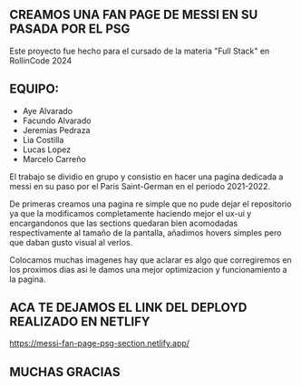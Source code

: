 ## CREAMOS UNA FAN PAGE DE MESSI EN SU PASADA POR EL PSG ##

Este proyecto fue hecho para el cursado de la materia "Full Stack" en RollinCode 2024

## EQUIPO: ##
- Aye Alvarado
- Facundo Alvarado
- Jeremias Pedraza
- Lia Costilla
- Lucas Lopez
- Marcelo Carreño

El trabajo se dividio en grupo y consistio en hacer una pagina dedicada a messi en su paso 
por el Paris Saint-German en el periodo 2021-2022.

De primeras creamos una pagina re simple que no pude dejar el repositorio ya que la modificamos 
completamente haciendo mejor el ux-ui y encargandonos que las sections quedaran bien acomodadas
respectivamente al tamaño de la pantalla, añadimos hovers simples pero que daban gusto visual al 
verlos.

Colocamos muchas imagenes hay que aclarar es algo que corregiremos en los proximos dias asi le 
damos una mejor optimizacion y funcionamiento a la pagina.

## ACA TE DEJAMOS EL LINK DEL DEPLOYD REALIZADO EN NETLIFY ##
https://messi-fan-page-psg-section.netlify.app/
## MUCHAS GRACIAS ##
